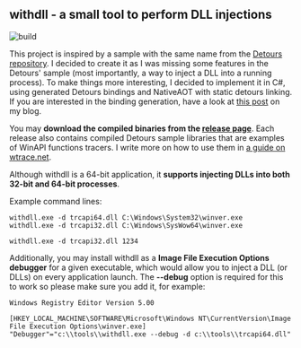 
## withdll - a small tool to perform DLL injections

![build](https://github.com/lowleveldesign/withdll/workflows/build/badge.svg)

This project is inspired by a sample with the same name from the [Detours repository](https://github.com/microsoft/Detours). I decided to create it as I was missing some features in the Detours' sample (most importantly, a way to inject a DLL into a running process). To make things more interesting, I decided to implement it in C#, using generated Detours bindings and NativeAOT with static detours linking. If you are interested in the binding generation, have a look at [this post](https://lowleveldesign.wordpress.com/2023/11/22/generating-c-bindings-for-native-windows-libraries/) on my blog.

You may **download the compiled binaries from the [release page](https://github.com/lowleveldesign/withdll/releases)**. Each release also contains compiled Detours sample libraries that are examples of WinAPI functions tracers. I write more on how to use them in [a guide on wtrace.net](https://wtrace.net/guides/using-withdll-and-detours-to-trace-winapi/).

Although withdll is a 64-bit application, it **supports injecting DLLs into both 32-bit and 64-bit processes**. 

Example command lines:

```
withdll.exe -d trcapi64.dll C:\Windows\System32\winver.exe
withdll.exe -d trcapi32.dll C:\Windows\SysWow64\winver.exe

withdll.exe -d trcapi32.dll 1234
```

Additionally, you may install withdll as a **Image File Execution Options debugger** for a given executable, which would allow you to inject a DLL (or DLLs) on every application launch. The **--debug** option is required for this to work so please make sure you add it, for example:

```
Windows Registry Editor Version 5.00

[HKEY_LOCAL_MACHINE\SOFTWARE\Microsoft\Windows NT\CurrentVersion\Image File Execution Options\winver.exe]
"Debugger"="c:\\tools\\withdll.exe --debug -d c:\\tools\\trcapi64.dll"
```
